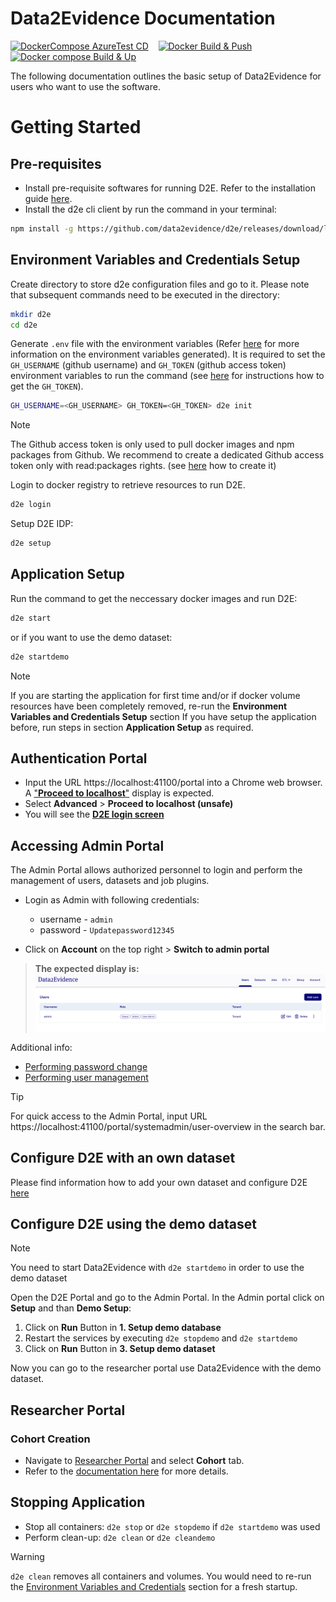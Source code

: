 # Data2Evidence Documentation

[![DockerCompose AzureTest CD](https://github.com/data2evidence/d2e/actions/workflows/az-dc-cd.yml/badge.svg)](https://github.com/data2evidence/d2e/actions/workflows/az-dc-cd.yml) &nbsp;&nbsp; [![Docker Build & Push](https://github.com/data2evidence/d2e/actions/workflows/docker-push.yml/badge.svg)](https://github.com/data2evidence/d2e/actions/wosrkflows/docker-push.yml) &nbsp;&nbsp; [![Docker compose Build & Up](https://github.com/data2evidence/d2e/actions/workflows/docker-compose-up.yml/badge.svg)](https://github.com/data2evidence/d2e/actions/workflows/docker-compose-up.yml)

The following documentation outlines the basic setup of Data2Evidence for users who want to use the software.

# Getting Started 
## Pre-requisites
- Install pre-requisite softwares for running D2E. Refer to the installation guide [here](./docs/1-setup/README.md). 
- Install the d2e cli client by run the command in your terminal: 
```bash
npm install -g https://github.com/data2evidence/d2e/releases/download/latest/data2evidence-cli.tgz
```


## Environment Variables and Credentials Setup
Create directory to store d2e configuration files and go to it. Please note that subsequent commands need to be executed in the directory:
```bash
mkdir d2e
cd d2e
```

Generate `.env` file with the environment variables (Refer [here](./docs/1-setup/environment-variables.md) for more information on the environment variables generated). It is required to set the `GH_USERNAME` (github username)  and `GH_TOKEN` (github access token) environment variables to run the command (see [here](./docs/1-setup/README.md) for instructions how to get the `GH_TOKEN`).

```bash
GH_USERNAME=<GH_USERNAME> GH_TOKEN=<GH_TOKEN> d2e init
```
> [!NOTE]
> The Github access token is only used to pull docker images and npm packages from Github. We recommend to create a dedicated Github access token only with read:packages rights. (see [here](./docs/1-setup/README.md) how to create it)

Login to docker registry to retrieve resources to run D2E.
```bash
d2e login
```


Setup D2E IDP: 
```bash
d2e setup
```

## Application Setup

Run the command to get the neccessary docker images and run D2E: 

```bash
d2e start
```
or if you want to use the demo dataset:
```bash
d2e startdemo
```

> [!NOTE]
> If you are starting the application for first time and/or if docker volume resources have been completely removed, re-run the **Environment Variables and Credentials Setup** section
> If you have setup the application before, run steps in section **Application Setup** as required.

## Authentication Portal
- Input the URL https://localhost:41100/portal into a Chrome web browser. A ["**Proceed to localhost**"](docs/images/chrome/chrome-proceed-to-localhost.png) display is expected.
- Select **Advanced** > **Proceed to localhost (unsafe)**
- You will see the [**D2E login screen**](./docs/images/portal/LoginPage.png)


## Accessing Admin Portal
The Admin Portal allows authorized personnel to login and perform the management of users, datasets and job plugins. 

- Login as Admin with following credentials:
  - username - `admin`
  - password - `Updatepassword12345`

- Click on **Account** on the top right > **Switch to admin portal**

> **The expected display is:**
> ![AdminPortal](./docs/images/portal/AdminPortal.png)


Additional info:
- [Performing password change](./docs/2-load/1-initial-admin.md)
- [Performing user management](./docs/2-load/2-users-roles.md)

> [!TIP]
> For quick access to the Admin Portal, input URL https://localhost:41100/portal/systemadmin/user-overview in the search bar.

## Configure D2E with an own dataset
Please find information how to add your own dataset and configure D2E [here](./docs/2-load/README.md)

## Configure D2E using the demo dataset
> [!NOTE]
> You need to start Data2Evidence with `d2e startdemo` in order to use the demo dataset

Open the D2E Portal and go to the Admin Portal. In the Admin portal click on **Setup** and than **Demo Setup**:
1) Click on **Run** Button in **1. Setup demo database** 
2) Restart the services by executing `d2e stopdemo` and `d2e startdemo`
3) Click on **Run** Button in **3. Setup demo dataset**

Now you can go to the researcher portal use Data2Evidence with the demo dataset.

## Researcher Portal
### Cohort Creation
- Navigate to [Researcher Portal](https://localhost:41100/portal/researcher) and select **Cohort** tab.
- Refer to the [documentation here](./docs/3-configure/8-cohort.md) for more details.

## Stopping Application
- Stop all containers: `d2e stop` or `d2e stopdemo` if `d2e startdemo` was used
- Perform clean-up: `d2e clean` or `d2e cleandemo`
> [!WARNING]
> `d2e clean` removes all containers and volumes. You would need to re-run the [Environment Variables and Credentials](#environment-variables-and-credentials-setup) section for a fresh startup. 
